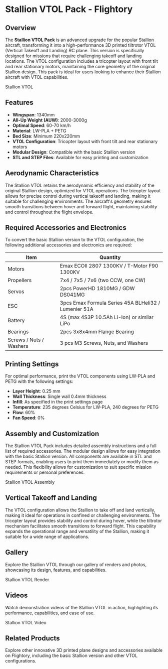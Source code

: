 # Stallion VTOL Pack - Flightory

## Overview

The **Stallion VTOL Pack** is an advanced upgrade for the popular Stallion aircraft, transforming it into a high-performance 3D printed tiltrotor VTOL (Vertical Takeoff and Landing) RC plane. This version is specifically designed for missions that require challenging takeoff and landing locations. The VTOL configuration includes a tricopter layout with front tilt and rear stationary motors, maintaining the core geometry of the original Stallion design. This pack is ideal for users looking to enhance their Stallion aircraft with VTOL capabilities.

Stallion VTOL

## Features

- **Wingspan**: 1340mm
- **All-Up Weight (AUW)**: 2000-3000g
- **Optimal Speed**: 60-70 km/h
- **Material**: LW-PLA + PETG
- **Bed Size**: Minimum 220x220mm
- **VTOL Configuration**: Tricopter layout with front tilt and rear stationary motors
- **Modular Design**: Compatible with the basic Stallion version
- **STL and STEP Files**: Available for easy printing and customization

## Aerodynamic Characteristics

The Stallion VTOL retains the aerodynamic efficiency and stability of the original Stallion design, optimized for VTOL operations. The tricopter layout allows for precise control during vertical takeoff and landing, making it suitable for challenging environments. The aircraft's geometry ensures smooth transitions between hover and forward flight, maintaining stability and control throughout the flight envelope.

## Required Accessories and Electronics

To convert the basic Stallion version to the VTOL configuration, the following additional accessories and electronics are required:

| Item                    | Quantity                                             |
| ----------------------- | ---------------------------------------------------- |
| Motors                  | Emax ECOII 2807 1300KV / T-Motor F90 1300KV          |
| Propellers              | 7x4 / 7x5 / 7x6 (two CCW, one CW)                    |
| Servos                  | 2pcs PowerHD 1810MG / GDW DS041MG                    |
| ESC                     | 3pcs Emax Formula Series 45A BLHeli32 / Lumenier 51A |
| Battery                 | 4S (max 4S3P 10.5Ah Li-Ion) or similar LiPo          |
| Bearings                | 2pcs 3x8x4mm Flange Bearing                          |
| Screws / Nuts / Washers | 3 pcs M3 Screws, Nuts, and Washers                   |

## Printing Settings

For optimal performance, print the VTOL components using LW-PLA and PETG with the following settings:

- **Layer Height**: 0.25 mm
- **Wall Thickness**: Single wall 0.4mm thickness
- **Infill**: As specified in the print settings page
- **Temperature**: 235 degrees Celsius for LW-PLA, 240 degrees for PETG
- **Flow**: 60%
- **Fan Speed**: 0%

## Assembly and Customization

The Stallion VTOL Pack includes detailed assembly instructions and a full list of required accessories. The modular design allows for easy integration with the basic Stallion version. All components are available in STL and STEP formats, enabling users to print them immediately or modify them as needed. This flexibility allows for customization to suit specific mission requirements or personal preferences.

Stallion VTOL Assembly

## Vertical Takeoff and Landing

The VTOL configuration allows the Stallion to take off and land vertically, making it ideal for operations in confined or challenging environments. The tricopter layout provides stability and control during hover, while the tiltrotor mechanism facilitates smooth transitions to forward flight. This capability expands the operational range and versatility of the Stallion, making it suitable for a wide range of applications.

## Gallery

Explore the Stallion VTOL through our gallery of renders and photos, showcasing its design, features, and capabilities.

Stallion VTOL Render

## Videos

Watch demonstration videos of the Stallion VTOL in action, highlighting its performance, capabilities, and ease of use.

Stallion VTOL Video

## Related Products

Explore other innovative 3D printed plane designs and accessories available on Flightory, including the basic Stallion version and other VTOL configurations.
